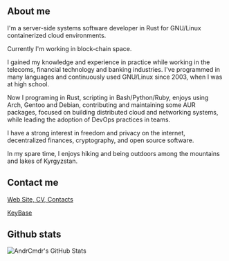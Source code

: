 ## About me

I'm a server-side systems software developer in Rust for GNU/Linux containerized cloud environments.

Currently I'm working in block-chain space.

I gained my knowledge and experience in practice while working in the telecoms, financial technology and banking industries. I've programmed in many languages and continuously used GNU/Linux since 2003, when I was at high school.

Now I programing in Rust, scripting in Bash/Python/Ruby, enjoys using Arch, Gentoo and Debian, contributing and maintaining some AUR packages, focused on building distributed cloud and networking systems, while leading the adoption of DevOps practices in teams.

I have a strong interest in freedom and privacy on the internet, decentralized finances, cryptography, and open source software.

In my spare time, I enjoys hiking and being outdoors among the mountains and lakes of Kyrgyzstan.

## Contact me

[Web Site, CV, Contacts](https://commandr.stream)

[KeyBase](https://keybase.io/commandr)

## Github stats

![AndrCmdr's GitHub Stats](https://github-readme-stats.vercel.app/api?username=andrcmdr&count_private=true&include_all_commits=false&hide_title=false&show_icons=true&theme=ocean_dark)
